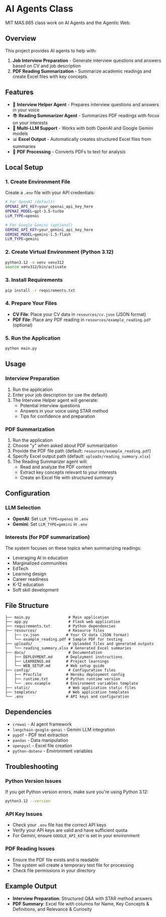 # AI Agents Class
MIT MAS.665 class work on AI Agents and the Agentic Web.

## Overview
This project provides AI agents to help with:
1. **Job Interview Preparation** - Generate interview questions and answers based on CV and job description
2. **PDF Reading Summarization** - Summarize academic readings and create Excel files with key concepts

## Features
- 🤖 **Interview Helper Agent** - Prepares interview questions and answers in your voice
- 📚 **Reading Summarizer Agent** - Summarizes PDF readings with focus on your interests
- 🔧 **Multi-LLM Support** - Works with both OpenAI and Google Gemini models
- 📊 **Excel Output** - Automatically creates structured Excel files from summaries
- 📄 **PDF Processing** - Converts PDFs to text for analysis

## Local Setup

### 1. Create Environment File
Create a `.env` file with your API credentials:

```bash
# For OpenAI (default)
OPENAI_API_KEY=your_openai_api_key_here
OPENAI_MODEL=gpt-3.5-turbo
LLM_TYPE=openai

# For Google Gemini (optional)
GEMINI_API_KEY=your_gemini_api_key_here
GEMINI_MODEL=gemini-1.5-flash
LLM_TYPE=gemini
```

### 2. Create Virtual Environment (Python 3.12)
```bash
python3.12 -m venv venv312
source venv312/bin/activate
```

### 3. Install Requirements
```bash
pip install -r requirements.txt
```

### 4. Prepare Your Files
- **CV File**: Place your CV data in `resources/cv.json` (JSON format)
- **PDF File**: Place any PDF reading in `resources/example_reading.pdf` (optional)

### 5. Run the Application
```bash
python main.py
```

## Usage

### Interview Preparation
1. Run the application
2. Enter your job description (or use the default)
3. The Interview Helper agent will generate:
   - Potential interview questions
   - Answers in your voice using STAR method
   - Tips for confidence and preparation

### PDF Summarization
1. Run the application
2. Choose "y" when asked about PDF summarization
3. Provide the PDF file path (default: `resources/example_reading.pdf`)
4. Specify Excel output path (default: `uploads/reading_summary.xlsx`)
5. The Reading Summarizer agent will:
   - Read and analyze the PDF content
   - Extract key concepts relevant to your interests
   - Create an Excel file with structured summary

## Configuration

### LLM Selection
- **OpenAI**: Set `LLM_TYPE=openai` in `.env`
- **Gemini**: Set `LLM_TYPE=gemini` in `.env`

### Interests (for PDF summarization)
The system focuses on these topics when summarizing readings:
- Leveraging AI in education
- Marginalized communities
- EdTech
- Learning design
- Career readiness
- K-12 education
- Soft skill development

## File Structure
```
├── main.py                 # Main application
├── app.py                  # Flask web application
├── requirements.txt        # Python dependencies
├── resources/              # Resource files
│   ├── cv.json            # Your CV data (JSON format)
│   └── example_reading.pdf # Sample PDF for testing
├── uploads/                # Uploaded files and generated outputs
│   └── reading_summary.xlsx # Generated Excel summaries
├── docs/                   # Documentation
│   ├── DEPLOYMENT.md      # Deployment instructions
│   ├── LEARNINGS.md       # Project learnings
│   └── WEB_SETUP.md       # Web setup guide
├── config/                 # Configuration files
│   ├── Procfile           # Heroku deployment config
│   ├── runtime.txt        # Python runtime version
│   └── .env.example       # Environment variables template
├── static/                 # Web application static files
├── templates/              # Web application templates
└── .env                   # API keys and configuration
```

## Dependencies
- `crewai` - AI agent framework
- `langchain-google-genai` - Gemini LLM integration
- `pypdf` - PDF text extraction
- `pandas` - Data manipulation
- `openpyxl` - Excel file creation
- `python-dotenv` - Environment variables

## Troubleshooting

### Python Version Issues
If you get Python version errors, make sure you're using Python 3.12:
```bash
python3.12 --version
```

### API Key Issues
- Check your `.env` file has the correct API keys
- Verify your API keys are valid and have sufficient quota
- For Gemini, ensure `GOOGLE_API_KEY` is set in your environment

### PDF Reading Issues
- Ensure the PDF file exists and is readable
- The system will create a temporary text file for processing
- Check file permissions in your directory

## Example Output
- **Interview Preparation**: Structured Q&A with STAR method answers
- **PDF Summary**: Excel file with columns for Name, Key Concepts & Definitions, and Relevance & Curiosity
